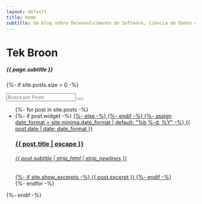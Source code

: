 ```yaml
---
layout: default
title: Home
subtitle: Um blog sobre Desenvolvimento de Software, Ciência de Dados e tecnologias recentes 
---
```

<div data-router-view="name" class="home">
  <h1 class="post-home-title">Tek Broon</h1>
  <h5 class="post-home-subtitle"> {{ page.subtitle }} </h5>

  {%- if site.posts.size > 0 -%}
  <form class="search-form" action="{{site.baseurl}}/search.html" method="get">
    <div class="search-box">
      <input class="search-input" type="text" id="search-box" name="query" placeholder="Busca por Posts" />
         <button class="search-button" />
    </div>
  </form>
  <article class="post-home" itemscope itemtype="http://schema.org/BlogPosting">
    <ul class="post-list">
      {%- for post in site.posts -%}
        <li class="post-block">
          {%- if post.widget -%}
          <a class="post-link" href="{{ post.url | relative_url }}" target="_self"> 
          {%- else -%}
          <a class="post-link" href="{{ post.url | relative_url }}">
          {%- endif -%}
            {%- assign date_format = site.minima.date_format | default: "%b %-d, %Y" -%}
            <span>{{ post.date | date: date_format }}</span>
            <h3> {{ post.title | escape }} </h3>
            <h6> {{ post.subtitle | strip_html | strip_newlines }} </h6>
            {%- if site.show_excerpts -%}
              {{ post.excerpt }}
            {%- endif -%}
          </a>
        </li>
      {%- endfor -%}
    </ul>
  </article>
  {%- endif -%}
</div>
